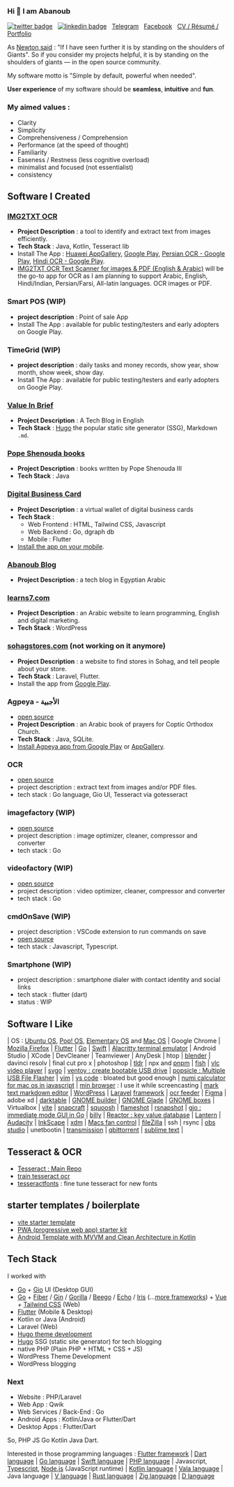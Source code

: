 ### Hi 👋 I am Abanoub

[![twitter badge](https://img.shields.io/badge/twitter-@abanoubha-%231FA1F1?style=flat&logo=twitter&logoColor=white)](https://twitter.com/abanoubha)
&nbsp;
[![linkedin badge](https://img.shields.io/badge/linkedin-abanoub_hanna-%230177B5?style=flat&logo=linkedin)](https://www.linkedin.com/in/abanoub-hanna)
&nbsp;
[Telegram](https://t.me/abanoubchan)
&nbsp;
[Facebook](https://www.facebook.com/AbanoubHannaDotCom)
&nbsp;
[CV / Résumé / Portfolio](https://abanoubhanna.netlify.app/me)

As [Newton said](https://en.wikipedia.org/wiki/Standing_on_the_shoulders_of_giants) : "If I have seen further it is by standing on the shoulders of Giants". So if you consider my projects helpful, it is by standing on the shoulders of giants — in the open source community.

My software motto is "Simple by default, powerful when needed".

__User experience__ of my software should be __seamless__, __intuitive__ and __fun__.

### My aimed values :

- Clarity
- Simplicity
- Comprehensiveness / Comprehension
- Performance (at the speed of thought)
- Familiarity
- Easeness / Restness (less cognitive overload)
- minimalist and focused (not essentialist)
- consistency

## Software I Created

### [IMG2TXT OCR](https://play.google.com/store/apps/details?id=com.softwarepharaoh.img2txt)

- __Project Description__ : a tool to identify and extract text from images efficiently.
- __Tech Stack__ : Java, Kotlin, Tesseract lib
- Install The App : [Huawei AppGallery](https://appgallery.huawei.com/#/app/C102909069), [Google Play](https://play.google.com/store/apps/details?id=com.softwarepharaoh.img2txt.latin), [Persian OCR - Google Play](https://play.google.com/store/apps/details?id=com.softwarepharaoh.img2txt.persian), [Hindi OCR - Google Play](https://play.google.com/store/apps/details?id=com.softwarepharaoh.img2txt.hindi).
- [IMG2TXT OCR Text Scanner for images & PDF (English & Arabic)](https://play.google.com/store/apps/details?id=com.softwarepharaoh.img2txt) will be the go-to app for OCR as I am planning to support Arabic, English, Hindi/Indian, Persian/Farsi, All-latin languages. OCR images or PDF.

### Smart POS (WIP)

- __project description__ : Point of sale App
- Install The App : available for public testing/testers and early adopters on Google Play.

### TimeGrid (WIP)

- __project description__ : daily tasks and money records, show year, show month, show week, show day.
- Install The App : available for public testing/testers and early adopters on Google Play.

### [Value In Brief](https://valueinbrief.com)

- __Project Description__ : A Tech Blog in English
- __Tech Stack__ : [Hugo](https://github.com/gohugoio/hugo) the popular static site generator (SSG), Markdown `.md`.

### [Pope Shenouda books](https://play.google.com/store/apps/details?id=com.softwarepharaoh.popebooks)

- __Project Description__ : books written by Pope Shenouda III
- __Tech Stack__ : Java

### [Digital Business Card](https://kartbusiness.com)

- __Project Description__ : a virtual wallet of digital business cards
- __Tech Stack__ :
  - Web Frontend : HTML, Tailwind CSS, Javascript
  - Web Backend : Go, dgraph db
  - Mobile : Flutter
- [Install the app on your mobile](https://kartbusiness.com/app).

### [Abanoub Blog](https://www.abanoubhanna.com)

- __Project Description__ : a tech blog in Egyptian Arabic

### [learns7.com](https://learns7.com)

- __Project Description__ : an Arabic website to learn programming, English and digital marketing.
- __Tech Stack__ : WordPress

### [sohagstores.com](https://sohagstores.com/) (not working on it anymore)

- __Project Description__ : a website to find stores in Sohag, and tell people about your store.
- __Tech Stack__ : Laravel, Flutter.
- Install the app from [Google Play](https://play.google.com/store/apps/details?id=com.sohagstores.app).

### Agpeya - الأجبية

- [open source](https://github.com/abanoubha/agpeya)
- __Project Description__ : an Arabic book of prayers for Coptic Orthodox Church.
- __Tech Stack__ : Java, SQLite.
- [Install Agpeya app from Google Play](https://play.google.com/store/apps/details?id=com.softwarepharaoh.agpeya) or [AppGallery](https://appgallery.cloud.huawei.com/ag/n/app/C105039643?channelId=agpeya&id=8c4974399ed54f9c820e5b5a6fbce4a8&s=2F8958B2459A92B4D6694B856BE386F8C719CCBBB64C2F2AD638E53CAA3C9E98&detailType=0&v=&callType=AGDLINK&installType=0000).

### OCR

- [open source](https://github.com/abanoubha/ocr)
- project description : extract text from images and/or PDF files.
- tech stack : Go language, Gio UI, Tesseract via gotesseract

### imagefactory (WIP)

- [open source](https://github.com/abanoubha/imagefactory)
- project description : image optimizer, cleaner, compressor and converter
- tech stack : Go

### videofactory (WIP)

- [open source](https://github.com/abanoubha/videofactory)
- project description : video optimizer, cleaner, compressor and converter
- tech stack : Go

### cmdOnSave (WIP)

- project description : VSCode extension to run commands on save
- [open source](https://github.com/abanoubha/cmdOnSave)
- tech stack : Javascript, Typescript.

### Smartphone (WIP)

- project description : smartphone dialer with contact identity and social links
- tech stack : flutter (dart)
- status : WIP

## Software I Like

|
OS : [Ubuntu OS](https://github.com/ubuntu), [Pop! OS](https://github.com/pop-os), [Elementary OS](https://github.com/elementary) and [Mac OS](https://en.wikipedia.org/wiki/MacOS)
|
Google Chrome
|
[Mozilla Firefox](https://github.com/mozilla/gecko-dev)
|
[Flutter](https://github.com/flutter/flutter)
|
[Go](https://github.com/golang/go)
|
[Swift](https://github.com/apple/swift)
|
[Alacritty terminal emulator](https://github.com/alacritty/alacritty)
|
Android Studio
|
XCode
|
DevCleaner
|
Teamviewer
|
AnyDesk
|
htop
|
[blender](https://github.com/blender/blender)
|
davinci resolv
|
final cut pro x
|
photoshop
|
[tldr](https://github.com/tldr-pages/tldr)
|
npx and [pnpm](https://github.com/pnpm/pnpm)
|
[fish](https://github.com/fish-shell/fish-shell)
|
[vlc video player](https://github.com/videolan/vlc)
|
[svgo](https://github.com/ajstarks/svgo)
|
[ventoy : create bootable USB drive](https://github.com/ventoy/Ventoy)
|
[popsicle : Multiple USB File Flasher](https://github.com/pop-os/popsicle)
|
[vim](https://github.com/vim/vim)
|
[vs code](https://github.com/microsoft/vscode) : bloated but good enough
|
[numi calculator for mac os in javascript](https://github.com/nikolaeu/numi)
|
[min browser](https://github.com/minbrowser/min) : I use it while screencasting
|
[mark text markdown editor](https://github.com/marktext/marktext)
|
[WordPress](https://github.com/WordPress/WordPress)
|
[Laravel](https://github.com/laravel/laravel) [framework](https://github.com/laravel/framework)
|
[ocr feeder](https://github.com/GNOME/ocrfeeder)
|
[Figma](https://github.com/Figma-Linux/figma-linux)
|
adobe xd
|
[darktable](https://github.com/darktable-org/darktable)
|
[GNOME builder](https://github.com/GNOME/gnome-builder)
|
[GNOME Glade](https://github.com/GNOME/glade)
|
[GNOME boxes](https://github.com/GNOME/gnome-boxes)
|
Virtualbox
|
[vite](https://github.com/vitejs/vite)
|
[snapcraft](https://github.com/snapcore/snapcraft)
|
[squoosh](https://github.com/GoogleChromeLabs/squoosh)
|
[flameshot](https://github.com/flameshot-org/flameshot)
|
[rsnapshot](https://github.com/rsnapshot/rsnapshot)
|
[gio : immediate mode GUI in Go](https://github.com/gioui/gio)
|
[billy](https://github.com/premium-minds/billy)
|
[Reactor : key value database](https://github.com/oky2abbas/reactor)
|
[Lantern](https://getlantern.org/en_US/index.html)
|
[Audacity](https://www.audacityteam.org/)
|
[InkScape](https://inkscape.org/)
|
[xdm](https://xtremedownloadmanager.com/)
|
[Macs fan control](https://crystalidea.com/macs-fan-control)
|
[fileZilla](https://filezilla-project.org/sourcecode.php)
|
ssh
|
rsync
|
[obs studio](https://github.com/obsproject/obs-studio)
|
unetbootin
|
[transmission](https://github.com/transmission/transmission)
|
[qbittorrent](https://github.com/qbittorrent/qBittorrent)
|
[sublime text](https://github.com/SublimeText)
|

## Tesseract & OCR

- [Tesseract : Main Repo](https://github.com/tesseract-ocr/tesseract)
- [train tesseract ocr](https://github.com/abanoub-hanna/train-tesseract-ocr)
- [tesseractfonts](https://github.com/dhivehi/tesseractfonts) : fine tune tesseract for new fonts

## starter templates / boilerplate

- [vite starter template](https://github.com/antfu/vitesse)
- [PWA (progressive web app) starter kit](https://github.com/Polymer/pwa-starter-kit)
- [Android Template with MVVM and Clean Architecture in Kotlin](https://github.com/Drjacky/MVVMTemplate)

## Tech Stack

I worked with

  - [Go](https://github.com/golang/go) + [Gio](https://github.com/gioui/gio) UI (Desktop GUI)
  - [Go](https://github.com/golang/go) + [Fiber](https://github.com/gofiber/fiber) / [Gin](https://github.com/gin-gonic/gin) / [Gorilla](https://github.com/gorilla) / [Beego](https://github.com/beego/beego) / [Echo](https://github.com/labstack/echo) / [Iris](https://github.com/kataras/iris) (...[more frameworks](https://github.com/avelino/awesome-go#web-frameworks)) + [Vue](https://github.com/vuejs/vue) + [Tailwind CSS]() (Web)
  - [Flutter](https://github.com/flutter) (Mobile & Desktop)
  - Kotlin or Java (Android)
  - Laravel (Web)
  - [Hugo theme development](https://gohugo.io/templates/)
  - [Hugo](https://github.com/gohugoio/hugo) SSG (static site generator) for tech blogging
  - native PHP (Plain PHP + HTML + CSS + JS)
  - WordPress Theme Development
  - WordPress blogging

### Next

- Website : PHP/Laravel
- Web App : Qwik
- Web Services / Back-End : Go
- Android Apps : Kotlin/Java or Flutter/Dart
- Desktop Apps : Flutter/Dart

So, PHP JS Go Kotlin Java Dart.

Interested in those programming languages : [Flutter framework](https://flutter.dev/) | [Dart language](https://dart.dev/) | [Go language](https://github.com/golang) | [Swift language](https://github.com/apple/swift) | [PHP language](https://github.com/php) | Javascript, [Typescript](https://github.com/microsoft/TypeScript), [Node.js](https://github.com/nodejs/node) (JavaScript runtime) | [Kotlin language](https://github.com/kotlin) | [Vala language](https://github.com/GNOME/vala) | Java language | [V language](https://github.com/vlang) | [Rust language](https://github.com/rust-lang) | [Zig language](https://github.com/ziglang) | [D language](https://github.com/dlang)
